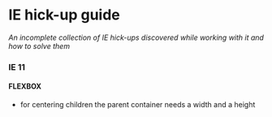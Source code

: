 # IE hick-up guide
_An incomplete collection of IE hick-ups discovered while working with it and how to solve them_
### IE 11
#### FLEXBOX
- for centering children the parent container needs a width and a height
